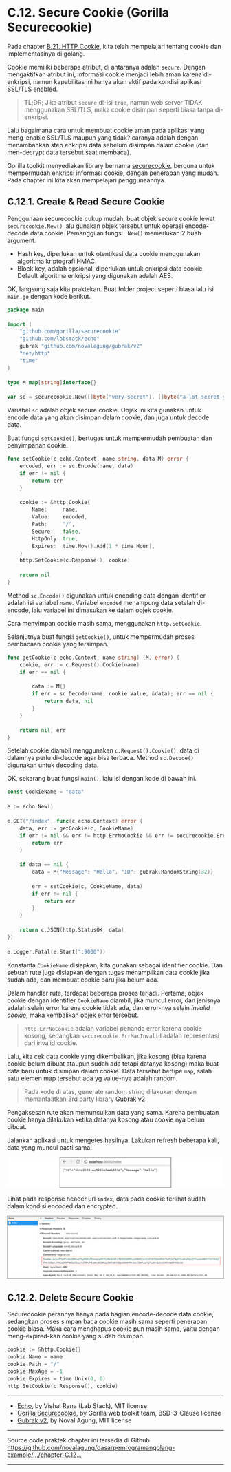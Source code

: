 # C.12. Secure Cookie (Gorilla Securecookie)

Pada chapter [B.21. HTTP Cookie](/B-cookie.html), kita telah mempelajari tentang cookie dan implementasinya di golang.

Cookie memiliki beberapa atribut, di antaranya adalah `secure`. Dengan mengaktifkan atribut ini, informasi cookie menjadi lebih aman karena di-enkripsi, namun kapabilitas ini hanya akan aktif pada kondisi aplikasi SSL/TLS enabled.

> TL;DR; Jika atribut `secure` di-isi `true`, namun web server TIDAK menggunakan SSL/TLS, maka cookie disimpan seperti biasa tanpa di-enkripsi.

Lalu bagaimana cara untuk membuat cookie aman pada aplikasi yang meng-enable SSL/TLS maupun yang tidak? caranya adalah dengan menambahkan step enkripsi data sebelum disimpan dalam cookie (dan men-decrypt data tersebut saat membaca).

Gorilla toolkit menyediakan library bernama [securecookie](https://github.com/gorilla/securecookie), berguna untuk mempermudah enkripsi informasi cookie, dengan penerapan yang mudah. Pada chapter ini kita akan mempelajari penggunaannya.

## C.12.1. Create & Read Secure Cookie

Penggunaan securecookie cukup mudah, buat objek secure cookie lewat `securecookie.New()` lalu gunakan objek tersebut untuk operasi encode-decode data cookie. Pemanggilan fungsi `.New()` memerlukan 2 buah argument.

 - Hash key, diperlukan untuk otentikasi data cookie menggunakan algoritma kriptografi HMAC.
 - Block key, adalah opsional, diperlukan untuk enkripsi data cookie. Default algoritma enkripsi yang digunakan adalah AES.

OK, langsung saja kita praktekan. Buat folder project seperti biasa lalu isi `main.go` dengan kode berikut.

```go
package main

import (
    "github.com/gorilla/securecookie"
    "github.com/labstack/echo"
    gubrak "github.com/novalagung/gubrak/v2"
    "net/http"
    "time"
)

type M map[string]interface{}

var sc = securecookie.New([]byte("very-secret"), []byte("a-lot-secret-yay"))
```

Variabel `sc` adalah objek secure cookie. Objek ini kita gunakan untuk encode data yang akan disimpan dalam cookie, dan juga untuk decode data.

Buat fungsi `setCookie()`, bertugas untuk mempermudah pembuatan dan penyimpanan cookie.

```go
func setCookie(c echo.Context, name string, data M) error {
    encoded, err := sc.Encode(name, data)
    if err != nil {
        return err
    }

    cookie := &http.Cookie{
        Name:     name,
        Value:    encoded,
        Path:     "/",
        Secure:   false,
        HttpOnly: true,
        Expires:  time.Now().Add(1 * time.Hour),
    }
    http.SetCookie(c.Response(), cookie)

    return nil
}
```

Method `sc.Encode()` digunakan untuk encoding data dengan identifier adalah isi variabel `name`. Variabel `encoded` menampung data setelah di-encode, lalu variabel ini dimasukan ke dalam objek cookie.

Cara menyimpan cookie masih sama, menggunakan `http.SetCookie`.

Selanjutnya buat fungsi `getCookie()`, untuk mempermudah proses pembacaan cookie yang tersimpan.

```go
func getCookie(c echo.Context, name string) (M, error) {
    cookie, err := c.Request().Cookie(name)
    if err == nil {

        data := M{}
        if err = sc.Decode(name, cookie.Value, &data); err == nil {
            return data, nil
        }
    }

    return nil, err
}
```

Setelah cookie diambil menggunakan `c.Request().Cookie()`, data di dalamnya perlu di-decode agar bisa terbaca. Method `sc.Decode()` digunakan untuk decoding data.

OK, sekarang buat fungsi `main()`, lalu isi dengan kode di bawah ini.

```go
const CookieName = "data"

e := echo.New()

e.GET("/index", func(c echo.Context) error {
    data, err := getCookie(c, CookieName)
    if err != nil && err != http.ErrNoCookie && err != securecookie.ErrMacInvalid {
        return err
    }

    if data == nil {
        data = M{"Message": "Hello", "ID": gubrak.RandomString(32)}

        err = setCookie(c, CookieName, data)
        if err != nil {
            return err
        }
    }

    return c.JSON(http.StatusOK, data)
})

e.Logger.Fatal(e.Start(":9000"))
```

Konstanta `CookieName` disiapkan, kita gunakan sebagai identifier cookie. Dan sebuah rute juga disiapkan dengan tugas menampilkan data cookie jika sudah ada, dan membuat cookie baru jika belum ada. 

Dalam handler rute, terdapat beberapa proses terjadi. Pertama, objek cookie dengan identifier `CookieName` diambil, jika muncul error, dan jenisnya adalah selain error karena cookie tidak ada, dan error-nya selain *invalid cookie*, maka kembalikan objek error tersebut.

> `http.ErrNoCookie` adalah variabel penanda error karena cookie kosong, sedangkan `securecookie.ErrMacInvalid` adalah representasi dari invalid cookie.

Lalu, kita cek data cookie yang dikembalikan, jika kosong (bisa karena cookie belum dibuat ataupun sudah ada tetapi datanya kosong) maka buat data baru untuk disimpan dalam cookie. Data tersebut bertipe `map`, salah satu elemen map tersebut ada yg value-nya adalah random.

> Pada kode di atas, generate random string dilakukan dengan memanfaatkan 3rd party library [Gubrak v2](https://github.com/novalagung/gubrak).

Pengaksesan rute akan memunculkan data yang sama. Karena pembuatan cookie hanya dilakukan ketika datanya kosong atau cookie nya belum dibuat.

Jalankan aplikasi untuk mengetes hasilnya. Lakukan refresh beberapa kali, data yang muncul pasti sama.

![Secure cookie test](images/C_securecookie_1_securecookie.png)

Lihat pada response header url `index`, data pada cookie terlihat sudah dalam kondisi encoded dan encrypted.

![Cookie header](images/C_securecookie_2_cookie_header.png)

## C.12.2. Delete Secure Cookie

Securecookie perannya hanya pada bagian encode-decode data cookie, sedangkan proses simpan baca cookie masih sama seperti penerapan cookie biasa. Maka cara menghapus cookie pun masih sama, yaitu dengan meng-expired-kan cookie yang sudah disimpan.

```go
cookie := &http.Cookie{}
cookie.Name = name
cookie.Path = "/"
cookie.MaxAge = -1
cookie.Expires = time.Unix(0, 0)
http.SetCookie(c.Response(), cookie)
```

---

 - [Echo](https://github.com/labstack/echo), by Vishal Rana (Lab Stack), MIT license
 - [Gorilla Securecookie](https://github.com/gorilla/securecookie), by Gorilla web toolkit team, BSD-3-Clause license
 - [Gubrak v2](https://github.com/novalagung/gubrak), by Noval Agung, MIT license

---

<div class="source-code-link">
    <div class="source-code-link-message">Source code praktek chapter ini tersedia di Github</div>
    <a href="https://github.com/novalagung/dasarpemrogramangolang-example/tree/master/chapter-C.12-securecookie">https://github.com/novalagung/dasarpemrogramangolang-example/.../chapter-C.12...</a>
</div>

---


